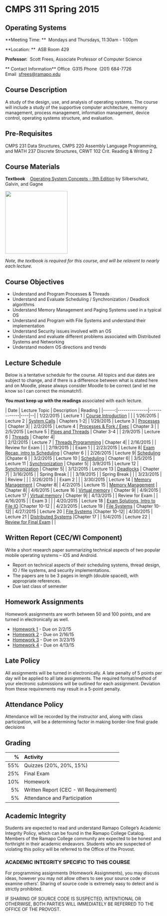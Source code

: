 # CMPS 311 Spring 2015

## Operating Systems

**Meeting Time:  **&nbsp;&nbsp;Mondays and Thursdays, 11:30am - 1:00pm

**Location:  **&nbsp;&nbsp;ASB Room 429

**Professor:**&nbsp;&nbsp;Scott Frees, Associate Professor of Computer Science

** Contact Information**
Office&nbsp;&nbsp;G315
Phone&nbsp;&nbsp;(201) 684-7726
Email&nbsp;&nbsp;[sfrees@ramapo.edu](mailto:sfrees@ramapo.edu)

## Course Description
A study of the design, use, and analysis of operating systems. The course will include a study of the supportive computer architecture, memory management, process management, information management, device control, operating systems structure, and evaluation.  
## Pre-Requisites

CMPS 231 Data Structures, CMPS 220 Assembly Language Programming, and MATH 237 Discrete Structures, CRWT 102 Crit. Reading & Writing 2 

## Course Materials

**Textbook** &nbsp;&nbsp; [Operating System Concepts - 9th Edition](http://www.amazon.com/Operating-System-Concepts-Abraham-Silberschatz/dp/1118063333/ref=tmm_hrd_title_0) by Silberschatz, Galvin, and Gagne

<img src='http://ecx.images-amazon.com/images/I/811N4zhBNdL.jpg' width="200"/>

*Note, the textbook is required for this course, and will be relavent to nearly each lecture.*

## Course Objectives
* Understand and Program Processes & Threads* Understand and Evaluate Scheduling / Synchronization / Deadlock algorithms* Understand Memory Management and Paging Systems used in a typical OS* Understand and Program with File Systems and understand their implementation* Understand Security issues involved with an OS* Understand and evaluate different problems associated with Distributed Systems and Networking* Understand modern OS directions and trends 
## Lecture Schedule
Below is a tentative schedule for the course.  All topics and due dates are subject to change, and if there is a difference between what is stated here and on Moodle, please always consider Moodle to be correct (and let me know so I can correct the mismatch!).

**You must keep up with the readings** associated with each lecture.  

| Date | Lecture Topic | Description | Reading |
|------:|---------------|-------------|----|--|
| 1/22/2015	| Lecture 1 | [Course Introduction](lects/Lecture01-02.pdf) | |
| 1/26/2015	| Lecture 2 | [System Calls](lects/Lecture01-02.pdf)  | Chapters 1-2|
| 1/29/2015	| Lecture 3 | [Processes](lects/Lecture02-05.pdf) | Chapter 3| 
| 2/2/2015	| Lecture 4 | [Processes &amp; Fork / Exec](lects/Lecture02-05.pdf) | Chapter 3 |
| 2/5/2015	| Lecture 5 | [Pipes and Threads](lects/Lecture02-05.pdf) | Chater 3-4 |
| 2/9/2015	| Lecture 6 | [Threads](lects/Lecture06-07.pdf) | Chapter 4|  
| 2/12/2015	| Lecture 7 | [Threads Programming](lects/Lecture06-07.pdf) |  Chapter 4| 
| 2/16/2015	|  | Review for Exam |  | 
| 2/19/2015	|  | Exam 1 | 
| 2/23/2015	|  Lecture 8| [Exam Recap, intro to Scheduling](lects/Lecture08-10.pdf) |  Chapter 6 |
| 2/26/2015	|  Lecture 9| [Scheduling](lects/Lecture08-10.pdf) |Chpater 6 | 
| 3/2/2015	| Lecture 10 | [Scheduling](lects/Lecture08-10.pdf) | Chapter 6| 
| 3/5/2015	| Lecture 11 | [Synchronization](lects/Lecture11-12.pdf) | Chpater 5| 
| 3/9/2015	| Lecture 12 | [Synchronization](lects/Lecture11-12.pdf) | Chapter 5| 
| 3/12/2015	| Lecture 13 | [Deadlocks](lects/Lecture13.pdf) | Chapter 7| 
| 3/16/2015	|   | Spring Break | | 
| 3/19/2015	|  | Spring Break | | 
| 3/23/2015	| |  Review | | 
| 3/26/2015	| | Exam 2 | |
| 3/30/2015	| Lecture 14 | [Memory Management](lects/Lecture14-17.pdf) | Chapter 8| 
| 4/2/2015	| Lecture 15 | [Memory Management](lects/Lecture14-17.pdf) | Chapter 8| 
| 4/6/2015	| Lecture 16 | [Virtual memory](lects/Lecture14-17.pdf) | Chapter 9|
| 4/9/2015	| Lecture 17 | [Virtual memory](lects/Lecture14-17.pdf) | Chapter 9| 
| 4/13/2015	|  | Review for Exam | 
| 4/16/2015	| | Exam 3 | | 
| 4/20/2015	| Lecture 18 | [Exam Solutions, Intro to File IO](lects/Lecture18-20.pdf) |Chapter 10-12 | 
| 4/23/2015	| Lecture 19 | [File Systems](lects/Lecture18-20.pdf) | Chapter 10-12|
| 4/27/2015	| Lecture 20 | [File Systems](lects/Lecture18-20.pdf) |Chapter 10-12|
| 4/30/2015	| Lecture 21 | [Distributed Systems](lects/Lecture21.pdf) |Chapter 17 | 
| 5/4/2015	| Lecture 22 | [Review for Final Exam](lects/Lecture22.pdf) | | 


## Written Report (CEC/WI Component)
Write a short research paper summarizing technical aspects of two popular mobile operating systems – iOS and Android.
* Report on technical aspects of their scheduling systems, thread design, IO / file systems, and security implementations.* The papers are to be 3 pages in length (double spaced), with appropriate references.* Due last class of semester

## Homework Assignments
Homework assignments are worth between 50 and 100 points, and are turned in electronically as well.  

* [Homework 1](hw/HW1.pdf)  - Due on 2/2/15 
* [Homework 2](hw/HW2.pdf)  - Due on 2/16/15 
* [Homework 3](hw/HW3.pdf)  - Due on 3/23/15
* [Homework 4](hw/HW4.pdf)  - Due on 4/13/15

## Late Policy
All assignments will be turned in electronically.  A late penalty of 5 points per day will be applied to all late assignments.  The required format/method of your electronic submissions will be outlined for each assignment.  Deviation from these requirements may result in a 5-point penalty.  

## Attendance Policy
Attendance will be recorded by the instructor and, along with class participation, will be a determining factor in making border-line final grade decisions

## Grading

| % | Activity
|------------------:|:---------------
|55%|Quizzes (20%, 20%, 15%)
|25%|Final Exam
|10%|Homework
| 5%|Written Report (CEC - WI Requirement)
| 5%|Attendance and Participation


## Academic Integrity
Students are expected to read and understand Ramapo College’s Academic Integrity Policy, which can be found in the Ramapo College Catalog.  Members of the Ramapo College community are expected to be honest and forthright in their academic endeavors.  Students who are suspected of violating this policy will be referred to the Office of the Provost.### ACADEMIC INTEGRITY SPECIFIC TO THIS COURSE  For programming assignments (Homework Assignments), you may discuss ideas, however you may not allow others to see your source code or examine others’.  Sharing of source code is extremely easy to detect and is strictly prohibited.  IF SHARING OF SOURCE CODE IS SUSPECTED, INTENTIONAL OR OTHERWISE, BOTH PARTIES WILL IMMEDIATELY BE REFERRED TO THE OFFICE OF THE PROVOST.

